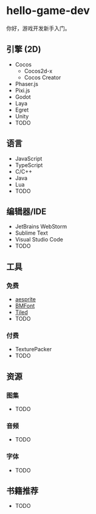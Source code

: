 # hello-game-dev

你好，游戏开发新手入门。

## 引擎 (2D)

- Cocos
  - Cocos2d-x
  - Cocos Creator
- Phaser.js
- Pixi.js
- Godot
- Laya
- Egret
- Unity
- TODO

## 语言

- JavaScript
- TypeScript
- C/C++
- Java
- Lua
- TODO

## 编辑器/IDE

- JetBrains WebStorm
- Sublime Text
- Visual Studio Code
- TODO

## 工具

### 免费

- [aesprite](https://www.aseprite.org/docs/sprite-sheet/)
- [BMFont](https://www.angelcode.com/products/bmfont/)
- [Tiled](https://www.mapeditor.org/)
- TODO

### 付费

- TexturePacker
- TODO


## 资源

### 图集

- TODO

### 音频

- TODO

### 字体

- TODO


## 书籍推荐

- TODO
